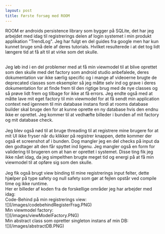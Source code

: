 ```yaml
---
layout: post
title: Første forsøg med ROOM
---
```

ROOM er androids persistence library som bygger på SQLite, det har jeg arbejdet med idag til registrerings delen af login systemet
i min produkt applikation "TrendLog". Jeg har fulgt en del guides fra google men har kun kunnet bruge små dele af deres tutorials. 
Hvilket resulterede i at det tog lidt længere tid at få alt til at virke som det skulle.
<br>
<!--more-->
<br>
Jeg løb ind i en del problemer med at få min viewmodel til at blive oprettet som den skulle med det factory som android studio anbefalede,
deres dokumentation var ikke særlig specific og i mange af videoerne brugte de deprecated classes som eksempler så jeg måtte selv ind og
grave i deres dokumentation for at finde frem til den rigtige brug med de nye classes og så prøve lidt frem og tilbage for ikke at få
errors. Jeg endte også med at måtte lave mit eget factory til min viewmodel for at få sendt min application context ned igennem til min
database instans fordi at rooms database builder skal bruge den for at kunne oprette en ny database hvis den endnu ikke er oprettet.
Jeg kommer til at vedhæfte billeder i bunden af mit factory og mit database check.
<br>
<br>
Jeg blev også nød til at bruge threading til at registrere mine brugere for at mit UI ikke fryser når du klikker på registrer knappen, 
dette kommer der også et screenshot af i bunden. Dog mangler jeg en del checks på input da den godtager alt den får spyttet ind ligenu.
Jeg mangler også en form for validering til brugeren om at han er oprettet i systemet. Disse ting fik jeg ikke nået idag, da jeg
simpelthen brugte meget tid og energi på at få min viewmodel til at opføre sig som den skulle.
<br>
<br>
Jeg fik også brugt view binding til mine registrerings input felter, dette hjælper på type safety og null safety som gør at fejlen opstår
ved compile time og ikke runtime. <br>
Her er billeder af koden fra de forskellige områder jeg har arbejder med idag: <br>
Code-Behind på min registrerings view: <br>
![](/images/codebehindRegisterFrag.PNG) <br>
Min viewmodel factory: <br>
![](/images/viewModelFactory.PNG) <br>
Min abstract class som opretter singleton instans af min DB: <br>
![](/images/abstractDB.PNG) <br>
